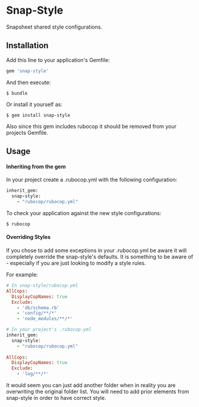 # Snap-Style

Snapsheet shared style configurations.

## Installation

Add this line to your application's Gemfile:

```ruby
gem 'snap-style'
```

And then execute:

    $ bundle

Or install it yourself as:

    $ gem install snap-style
    
Also since this gem includes rubocop it should be removed from your projects Gemfile.

## Usage

#### Inheriting from the gem

In your project create a .rubocop.yml with the following configuration:

```ruby
inherit_gem:
  snap-style:
    - "rubocop/rubocop.yml"
```

To check your application against the new style configurations:

    $ rubocop
    
#### Overriding Styles

If you chose to add some exceptions in your .rubocop.yml be aware it will completely override the snap-style's defaults. It is something to be aware of - especially if you are just looking to modify a style rules.

For example:

```ruby
# In snap-style/rubocop.yml
AllCops:
  DisplayCopNames: true
  Exclude:
    - 'db/schema.rb'
    - 'config/**/*'
    - 'node_modules/**/*'
```

```ruby
# In your project's .rubocop.yml
inherit_gem:
  snap-style:
    - "rubocop/rubocop.yml"
    
AllCops:
  DisplayCopNames: true
  Exclude:
    - 'log/**/*'
```

It would seem you can just add another folder when in reality you are overwriting the original folder list. You will need to add prior elements from snap-style in order to have correct style.
